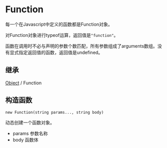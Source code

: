 # Function

每一个在Javascript中定义的函数都是Function对象。

对Function对象进行typeof运算，返回值是`"function"`。

函数在调用时不必与声明的参数个数匹配，所有参数组成了arguments数组。没有显式指定返回值的函数，返回值是undefined。

## 继承

[Object](Object.md) / Function

## 构造函数

```
new Function(string params..., string body)
```

动态创建一个函数对象。

- params 参数名称
- body 函数体